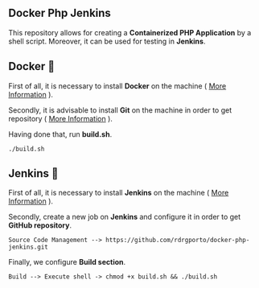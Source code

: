 Docker Php Jenkins
----------

This repository allows for creating a **Containerized PHP Application** by a shell script. Moreover, it can be used for testing in **Jenkins**.

Docker :whale:
------

First of all, it is necessary to install **Docker** on the machine ( [More Information](https://docs.docker.com/engine/installation/linux/docker-ce/ubuntu/) ).

Secondly, it is advisable to install **Git** on the machine in order to get repository ( [More Information](https://git-scm.com/book/en/v2/Getting-Started-Installing-Git) ).

Having done that, run **build.sh**.

    ./build.sh

Jenkins :man:
-------

First of all, it is necessary to install **Jenkins** on the machine ( [More Information](https://jenkins.io/download/) ).

Secondly, create a new job on **Jenkins** and configure it in order to get **GitHub repository**.

    Source Code Management --> https://github.com/rdrgporto/docker-php-jenkins.git
  
Finally, we configure **Build section**.

    Build --> Execute shell -> chmod +x build.sh && ./build.sh
